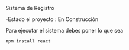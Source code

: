 </h1> Sistema de Registro</h1>

-Estado el proyecto : En Construcción

Para ejecutar el sistema debes poner lo que sea 

```npm install react```
